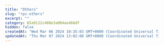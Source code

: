 ```yaml
---
title: "Others"
slug: "rpc-others"
excerpt: ""
category: 65a9112c408e3a004ae466df
hidden: false
createdAt: "Wed Mar 06 2024 10:35:03 GMT+0000 (Coordinated Universal Time)"
updatedAt: "Thu Mar 07 2024 13:02:08 GMT+0000 (Coordinated Universal Time)"
---
```

